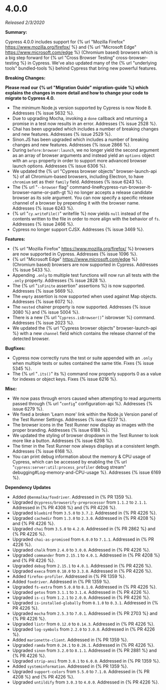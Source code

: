 # 4.0.0

*Released 2/3/2020*

**Summary:**

Cypress 4.0.0 includes support for {% url "Mozilla Firefox" https://www.mozilla.org/firefox/ %} and {% url "Microsoft Edge" https://www.microsoft.com/edge %} (Chromium based) browsers which is a big step forward for {% url "Cross Browser Testing" cross-browser-testing %} in Cypress. We've also updated many of the {% url "underlying tools" bundled-tools %} behind Cypress that bring new powerful features.

**Breaking Changes:**

**Please read our {% url "Migration Guide" migration-guide %} which explains the changes in more detail and how to change your code to migrate to Cypress 4.0.**

- The minimum Node.js version supported by Cypress is now Node 8. Addresses {% issue 5632 %}.
- Due to upgrading Mocha, invoking a `done` callback and returning a promise in a test now results in an error. Addresses {% issue 2528 %}.
- Chai has been upgraded which includes a number of breaking changes and new features. Addresses {% issue 2529 %}.
- Sinon.JS has been upgraded which includes a number of breaking changes and new features. Addresses {% issue 2866 %}.
- During `before:browser:launch`, we no longer yield the second argument as an array of browser arguments and instead yield an `options` object with an `args` property in order to support more advanced browser launch options. Addresses {% issue 6306 %}.
- We updated the {% url "Cypress browser objects" browser-launch-api %} of all Chromium-based browsers, including Electron, to have `chromium` set as their `family` field. Addresses {% issue 6243 %}.
- The {% url "`--browser` flag" command-line#cypress-run-browser-lt-browser-name-or-path-gt %} no longer accepts a release candidate browser as its sole argument. You can now specify a specific release channel of a browser by prepending it with the browser name. Addresses {% issue 6243 %}.
- {% url "`cy.writeFile()`" writefile %} now yields `null` instead of the contents written to the file in order to more align with the behavior of `fs`. Addresses {% issue 2466 %}.
- Cypress no longer support CJSX. Addresses {% issue 3469 %}.

**Features:**

- {% url "Mozilla Firefox" https://www.mozilla.org/firefox/ %} browsers are now supported in Cypress. Addresses {% issue 1096 %}.
- {% url "Microsoft Edge" https://www.microsoft.com/edge %} (Chromium based) browsers are now supported in Cypress. Addresses {% issue 5433 %}.
- Appending `.only` to multiple test functions will now run all tests with the `.only` property. Addresses {% issue 2828 %}.
- The {% url "`isFinite` assertion" assertions %} is now supported. Addresses {% issue 5669 %}.
- The `empty` assertion is now supported when used against Map objects. Addresses {% issue 6072 %}.
- The `nested` chainer property is now supported. Addresses {% issue 3080 %} and {% issue 5004 %}.
- There is a new {% url "`Cypress.isBrowser()`" isbrowser %} command. Addresses {% issue 2023 %}.
- We updated the {% url "Cypress browser objects" browser-launch-api %} with a new `channel` field which contains the release channel of the detected browser.

**Bugfixes:**

- Cypress now correctly runs the test or suite appended with an `.only` when multiple tests or suites contained the same title. Fixes {% issue 5345 %}.
- The {% url "`.its()`" its %} command now properly supports 0 as a value for indexes or object keys. Fixes {% issue 6216 %}.

**Misc:**

- We now pass through errors caused when attempting to read arguments passed through {% url "`config`" configuration-api %}. Addresses {% issue 6279 %}.
- We fixed a broken 'Learn more' link within the Node.js Version panel of the Test Runner Settings. Addresses {% issue 6237 %}.
- The browser icons in the Test Runner now display as images with the proper branding. Addresses {% issue 6188 %}.
- We updated the styling of browser dropdown in the Test Runner to look more like a button. Addresses {% issue 6298 %}.
- The timer in the Test Runner now always displays at a consistent length. Addresses {% issue 6168 %}.
- You can print debug information about the memory & CPU usage of Cypress, which can be accessed by enabling the {% url "`cypress:server:util:process_profiler` debug stream" debugging#Log-memory-and-CPU-usage %}. Addresses {% issue 6169 %}.

**Dependency Updates**

- Added `@benmalka/foxdriver`. Addressed in {% PR 1359 %}.
- Upgraded `@cypress/browserify-preprocessor` from `1.1.2` to `2.1.1`. Addressed in {% PR 4308 %} and {% PR 4226 %}.
- Upgraded `bluebird` from `3.5.0` to `3.7.2`. Addressed in {% PR 4226 %}.
- Upgraded `cachedir` from `1.3.0` to `2.3.0`. Addressed in {% PR 4208 %} and {% PR 4226 %}.
- Upgraded `chai` from `3.5.0` to `4.2.0`. Addressed in {% PR 2862 %} and {% PR 4226 %}.
- Upgraded `chai-as-promised` from `6.0.0` to `7.1.1`. Addressed in {% PR 4226 %}.
- Upgraded `chalk` from `2.4.0` to `3.0.0`. Addressed in {% PR 4226 %}.
- Upgraded `commander` from `2.15.1` to `4.0.1`. Addressed in {% PR 4208 %} and {% PR 4226 %}.
- Upgraded `debug` from `2.15.1` to `4.0.1`. Addressed in {% PR 4226 %}.
- Upgraded `execa` from `0.10.0` to `3.3.0`. Addressed in {% PR 4226 %}.
- Added `firefox-profiler`. Addressed in {% PR 1359 %}.
- Added `foxdriver`. Addressed in {% PR 1359 %}.
- Upgraded `fs-extra` from `5.0.0` to `8.1.0`. Addressed in {% PR 4226 %}.
- Upgraded `getos` from `3.1.1` to `3.1.4`. Addressed in {% PR 4226 %}.
- Upgraded `is-ci` from `1.2.1` to `2.0.0`. Addressed in {% PR 4226 %}.
- Upgraded `is-installed-globally` from `0.1.0` to `0.3.1`. Addressed in {% PR 4226 %}.
- Upgraded `mocha` from `2.5.3` to `7.0.1`. Addressed in {% PR 2703 %} and {% PR 4226 %}.
- Upgraded `listr` from `0.12.0` to `0.14.3`. Addressed in {% PR 4226 %}.
- Upgraded `log-symbols` from `2.2.0` to `3.0.0`. Addressed in {% PR 4226 %}.
- Added `marionette-client`. Addressed in {% PR 1359 %}.
- Upgraded `ramda` from `0.24.1` to `0.26.1`. Addressed in {% PR 4226 %}.
- Upgraded `sinon` from `3.2.0` to `8.1.1`. Addressed in {% PR 2881 %} and {% PR 4226 %}.
- Upgraded `strip-ansi` from `3.0.1` to `6.0.0`. Addressed in {% PR 1359 %}.
- Added `systeminformation`. Addressed in {% PR 1359 %}.
- Upgraded `support-colors` from `5.5.0` to `7.1.0`. Addressed in {% PR 4208 %} and {% PR 4226 %}.
- Upgraded `untildify` from `3.0.3` to `4.0.0`. Addressed in {% PR 4226 %}.

